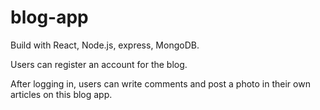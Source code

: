 # blog-app
Build with React, Node.js, express, MongoDB.
	
Users can register an account for the blog.	
	
After logging in, users can write comments and post a photo in their own articles on this blog app.
